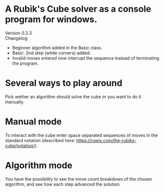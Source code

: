 # A Rubik's Cube solver as a console program for windows.
Version 0.2.3\
Changelog:
- Beginner algorithm added in the Basic class.
- Basic: 2nd step (white corners) added.
- Invalid moves entered now interrupt the sequence instead of terminating the program.

# Several ways to play around
Pick wether an algorithm should solve the cube or you want to do it manually.

# Manual mode
To interact with the cube enter space separated sequences of moves in the standard notation (described here: https://ruwix.com/the-rubiks-cube/notation/).

# Algorithm mode
You have the possibility to see the move count breakdown of the chosen algorithm, and see how each step advanced the solution.
